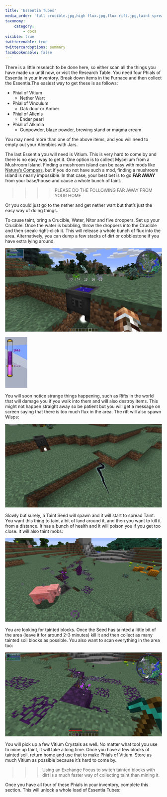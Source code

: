 ```yaml
---
title: 'Essentia Tubes'
media_order: 'full crucible.jpg,high flux.jpg,flux rift.jpg,taint spread.jpg,taint blocks.jpg'
taxonomy:
    category:
        - docs
visible: true
twitterenable: true
twittercardoptions: summary
facebookenable: false
---
```


There is a little research to be done here, so either scan all the things you have made up until now, or visit the Research Table. You need four Phials of Essentia in your inventory. Break down items in the Furnace and then collect the Essentia.The easiest way to get these is as follows:

* Phial of Vitium
	* Nether Wart
* Phial of Vinculum
	* Oak door or Amber
* Phial of Alienis
	* Ender pearl 
* Phial of Alkimia
	* Gunpowder, blaze powder, brewing stand or magma cream

You may need more than one of the above items, and you will need to empty out your Alembics with Jars. 

The last Essentia you will need is Vitium. This is very hard to come by and there is no easy way to get it.  One option is to collect Mycelium from a Mushroom Island. Finding a mushroom island can be easy with mods like [Nature’s Compass](https://minecraft.curseforge.com/projects/natures-compass), but if you do not have such a mod, finding a mushroom island is nearly impossible. In that case, your best bet is to go **FAR AWAY** from your base/house and cause a whole bunch of taint. 

>>>>PLEASE DO THE FOLLOWING FAR AWAY FROM YOUR HOME

Or you could just go to the nether and get nether wart but that’s just the easy way of doing things.

To cause taint, bring a Crucible, Water, Nitor and five droppers. Set up your Crucible. Once the water is bubbling, throw the droppers into the Crucible and then sneak-right-click it. This will release a whole bunch of flux into the area. Alternatively, you can dump a few stacks of dirt or cobblestone if you have extra lying around.

![](full%20crucible.jpg)

![](high%20flux.jpg)

You will soon notice strange things happening, such as Rifts in the world that will damage you if you walk into them and will also destroy items. This might not happen straight away so be patient but you will get a message on screen saying that there is too much flux in the area. The rift will also spawn Wisps:

![](flux%20rift.jpg)

Slowly but surely, a Taint Seed will spawn and it will start to spread Taint. You want this thing to taint a bit of land around it, and then you want to kill it from a distance. It has a bunch of health and it will poison you if you get too close. It will also taint mobs:

![](taint%20spread.jpg)

You are looking for tainted blocks. Once the Seed has tainted a little bit of the area (leave it for around 2-3 minutes) kill it and then collect as many tainted soil blocks as possible. You also want to scan everything in the area too:

![](taint%20blocks.jpg)

You will pick up a few Vitium Crystals as well. No matter what tool you use to mine up taint, it will take a long time. Once you have a few blocks of tainted soil, return home and use that to make Phials of Vitium. Store as much Vitium as possible because it’s hard to come by.

>>> Using an Exchange Focus to switch tainted blocks with dirt is a much faster way of collecting taint than mining it.

Once you have all four of these Phials in your inventory, complete this section. This will unlock a whole load of Essentia Tubes:

